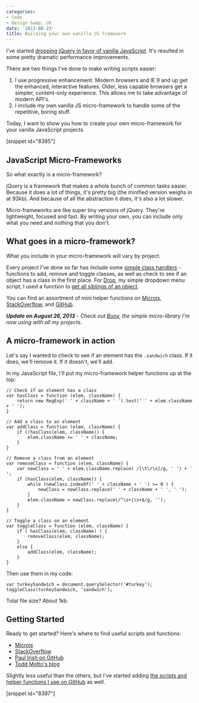 ```yaml
---
categories:
- Code
- Design &amp; UX
date: '2013-08-23'
title: Building your own vanilla JS framework
---
```


I've started <a href="https://gomakethings.com/ditching-jquery-for-vanilla-js/">dropping jQuery in favor of vanilla JavaScript</a>. It's resulted in some pretty dramatic performance improvements.

There are two things I've done to make writing scripts easier:
<ol>
<li class="space-bottom-small">I use progressive enhancement. Modern browsers and IE 9 and up get the enhanced, interactive features. Older, less capable browsers get a simpler, content-only experience. This allows me to take advantage of modern API's.</li>
<li class="space-bottom-small">I include my own vanilla JS micro-framework to handle some of the repetitive, boring stuff.</li>
</ol>

Today, I want to show you how to create your own micro-framework for your vanilla JavaScript projects.

[snippet id="8395"]

<h2>JavaScript Micro-Frameworks</h2>

So what exactly is a micro-framework?

jQuery is a framework that makes a whole bunch of common tasks easier. Because it does a lot of things, it's pretty big (the minified version weighs in at 93kb). And because of all the abstraction it does, it's also a lot slower.

Micro-frameworks are like super tiny versions of jQuery. They're lightweight, focused and fast. By writing your own, you can include only what you need and nothing that you don't.

<h2>What goes in a micro-framework?</h2>

What you include in your micro-framework will vary by project.

Every project I've done so far has include some <a href="https://gist.github.com/cferdinandi/6203234">simple class handlers</a> - functions to add, remove and toggle classes, as well as check to see if an object has a class in the first place. For <a href="http://cferdinandi.github.io/drop/">Drop</a>, my simple dropdown menu script, I used a function to <a href="https://gist.github.com/cferdinandi/6203237">get all siblings of an object</a>.

You can find an assortment of mini helper functions on <a href="http://microjs.com/">Microjs</a>, <a href="http://stackoverflow.com/">StackOverflow</a>, and <a href="http://github.com/">GitHub</a>.

<em><strong>Update on August 26, 2013</strong> - Check out <a href="http://cferdinandi.github.io/buoy/">Buoy</a>, the simple micro-library I'm now using with all my projects.</em>

<h2>A micro-framework in action</h2>

Let's say I wanted to check to see if an element has the <code class="language-css">.sandwich</code> class. If it does, we'll remove it. If it doesn't, we'll add.

In my JavaScript file, I'll put my micro-framework helper functions up at the top:

<pre><code class="language-javascript">// Check if an element has a class
var hasClass = function (elem, className) {
    return new RegExp(' ' + className + ' ').test(' ' + elem.className + ' ');
}

// Add a class to an element
var addClass = function (elem, className) {
    if (!hasClass(elem, className)) {
        elem.className += ' ' + className;
    }
}

// Remove a class from an element
var removeClass = function (elem, className) {
    var newClass = ' ' + elem.className.replace( /[\t\r\n]/g, ' ') + ' ';
    if (hasClass(elem, className)) {
        while (newClass.indexOf(' ' + className + ' ') >= 0 ) {
            newClass = newClass.replace(' ' + className + ' ', ' ');
        }
        elem.className = newClass.replace(/^\s+|\s+$/g, '');
    }
}

// Toggle a class on an element
var toggleClass = function (elem, className) {
    if ( hasClass(elem, className) ) {
        removeClass(elem, className);
    }
    else {
        addClass(elem, className);
    }
}</code></pre>

Then use them in my code:

<pre><code class="language-javascript">var turkeySandwich = document.querySelector('#turkey');
toggleClass(turkeySandwich, 'sandwich');</code></pre>

Total file size? About 1kb.

<h2>Getting Started</h2>

Ready to get started? Here's where to find useful scripts and functions:
<ul>
<li><a href="http://microjs.com/">Microjs</a></li>
<li><a href="http://stackoverflow.com/">StackOverflow</a></li>
<li><a href="https://gist.github.com/paulirish/">Paul Irish on GitHub</a></li>
<li><a href="http://toddmotto.com/">Todd Motto's blog</a></li>
</ul>

Slightly less useful than the others, but I've started adding <a href="https://gist.github.com/cferdinandi">the scripts and helper functions I use on GitHub</a> as well.

[snippet id="8397"]